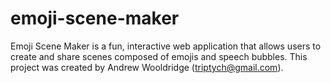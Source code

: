 # emoji-scene-maker
Emoji Scene Maker is a fun, interactive web application that allows users to create and share scenes composed of emojis and speech bubbles. This project was created by Andrew Wooldridge (triptych@gmail.com).
